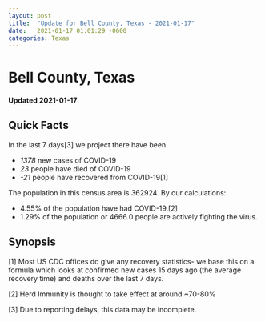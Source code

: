 ```yaml
---
layout: post
title:  "Update for Bell County, Texas - 2021-01-17"
date:   2021-01-17 01:01:29 -0600
categories: Texas
---
```


# Bell County, Texas
#### Updated 2021-01-17

## Quick Facts

In the last 7 days[3] we project there have been
- *1378* new cases of COVID-19
- *23* people have died of COVID-19
- *-21* people have recovered from COVID-19[1]

The population in this census area is 362924. By our calculations:
- 4.55% of the population have had COVID-19.[2]
- 1.29% of the population or 4666.0 people are actively fighting the virus.

## Synopsis




[1] Most US CDC offices do give any recovery statistics- we base this on a formula which looks at confirmed new cases
15 days ago (the average recovery time) and deaths over the last 7 days.

[2] Herd Immunity is thought to take effect at around ~70-80%

[3] Due to reporting delays, this data may be incomplete.
 
    